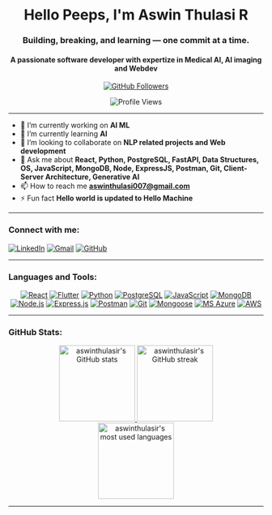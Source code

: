 <h1 align="center">Hello Peeps, I'm Aswin Thulasi R</h1>
<h3 align="center">Building, breaking, and learning — one commit at a time.</h3>
<h4 align="center">A passionate software developer with expertize in Medical AI, AI imaging and Webdev</h4>

<p align="center">
  <a href="https://github.com/aswinthulasir">
    <img src="https://img.shields.io/github/followers/aswinthulasir?label=Follow&style=social" alt="GitHub Followers">
  </a>
</p>

<p align="center">
  <img src="https://komarev.com/ghpvc/?username=aswinthulasir&label=Profile%20views&color=0e75b6&style=flat" alt="Profile Views" />
</p>

---

- 🔭 I’m currently working on **AI ML**
- 🌱 I’m currently learning **AI**
- 👯 I’m looking to collaborate on **NLP related projects and Web development**
- 💬 Ask me about **React, Python, PostgreSQL, FastAPI, Data Structures, OS, JavaScript, MongoDB, Node, ExpressJS, Postman, Git, Client-Server Architecture, Generative AI**
- 📫 How to reach me **aswinthulasi007@gmail.com**
- ⚡ Fun fact **Hello world is updated to Hello Machine**

---

<h3 align="left">Connect with me:</h3>
<p align="left">
  <a href="https://linkedin.com/in/Aswinthulasi(https://www.linkedin.com/in/aswin-thulasi-153331310/)" target="blank"><img align="center" src="https://img.shields.io/badge/-LinkedIn-%230077B5?style=for-the-badge&logo=linkedin&logoColor=white" alt="LinkedIn" /></a>
  <a href="mailto:[aswinthulasi007@gmail.com]" target="blank"><img align="center" src="https://img.shields.io/badge/-Gmail-D14836?style=for-the-badge&logo=gmail&logoColor=white" alt="Gmail" /></a>
  <a href="https://github.com/aswinthulasir" target="blank"><img align="center" src="https://img.shields.io/badge/-GitHub-181717?style=for-the-badge&logo=github&logoColor=white" alt="GitHub" /></a>
</p>

---

<h3 align="left">Languages and Tools:</h3>
<p align="center">
  <a href="https://reactjs.org/" target="_blank"> <img src="https://img.shields.io/badge/-React-%2361DAFB?style=for-the-badge&logo=react&logoColor=black" alt="React" /></a>
  <a href="https://flutter.dev/" target="_blank"> <img src="https://img.shields.io/badge/-Flutter-%2302569B?style=for-the-badge&logo=flutter&logoColor=white" alt="Flutter" /></a>
  <a href="https://www.python.org" target="_blank"> <img src="https://img.shields.io/badge/-Python-%233776AB?style=for-the-badge&logo=python&logoColor=white" alt="Python" /></a>
  <a href="https://www.postgresql.org/" target="_blank"> <img src="https://img.shields.io/badge/-PostgreSQL-%23336791?style=for-the-badge&logo=postgresql&logoColor=white" alt="PostgreSQL" /></a>
  <a href="https://developer.mozilla.org/en-US/docs/Web/JavaScript" target="_blank"> <img src="https://img.shields.io/badge/-JavaScript-%23F7DF1E?style=for-the-badge&logo=javascript&logoColor=black" alt="JavaScript" /></a>
  <a href="https://www.mongodb.com/" target="_blank"> <img src="https://img.shields.io/badge/-MongoDB-%2347A248?style=for-the-badge&logo=mongodb&logoColor=white" alt="MongoDB" /></a>
  <a href="https://nodejs.org/" target="_blank"> <img src="https://img.shields.io/badge/-Node.js-%23339933?style=for-the-badge&logo=node.js&logoColor=white" alt="Node.js" /></a>
  <a href="https://expressjs.com/" target="_blank"> <img src="https://img.shields.io/badge/-Express.js-%23000000?style=for-the-badge&logo=express&logoColor=white" alt="Express.js" /></a>
  <a href="https://www.postman.com/" target="_blank"> <img src="https://img.shields.io/badge/-Postman-%23FF6C37?style=for-the-badge&logo=postman&logoColor=white" alt="Postman" /></a>
  <a href="https://git-scm.com/" target="_blank"> <img src="https://img.shields.io/badge/-Git-%23F05032?style=for-the-badge&logo=git&logoColor=white" alt="Git" /></a>
  <a href="https://mongoosejs.com/" target="_blank"> <img src="https://img.shields.io/badge/-Mongoose-%23880000?style=for-the-badge&logoColor=white" alt="Mongoose" /></a>
  <a href="https://azure.microsoft.com/en-us/" target="_blank"> <img src="https://img.shields.io/badge/-MS%20Azure-%230078D4?style=for-the-badge&logo=microsoft-azure&logoColor=white" alt="MS Azure" /></a>
  <a href="https://aws.amazon.com/" target="_blank"> <img src="https://img.shields.io/badge/-AWS-%23232F3E?style=for-the-badge&logo=amazon-aws&logoColor=white" alt="AWS" /></a>
</p>

---

<h3 align="left">GitHub Stats:</h3>
<div align="center">
  <a href="https://github.com/aswinthulasir">
    <img height="150" src="https://github-readme-stats.vercel.app/api?username=aswinthulasir&show_icons=true&theme=dark" alt="aswinthulasir's GitHub stats" />
  </a>
  <a href="https://github.com/aswinthulasir">
    <img height="150" src="https://github-readme-streak-stats.herokuapp.com/?user=aswinthulasir&theme=dark" alt="aswinthulasir's GitHub streak" />
  </a>
</div>
<div align="center">
  <a href="https://github.com/aswinthulasir">
    <img height="150" src="https://github-readme-stats.vercel.app/api/top-langs?username=aswinthulasir&show_icons=true&locale=en&layout=compact&theme=dark" alt="aswinthulasir's most used languages" />
  </a>
</div>

---


